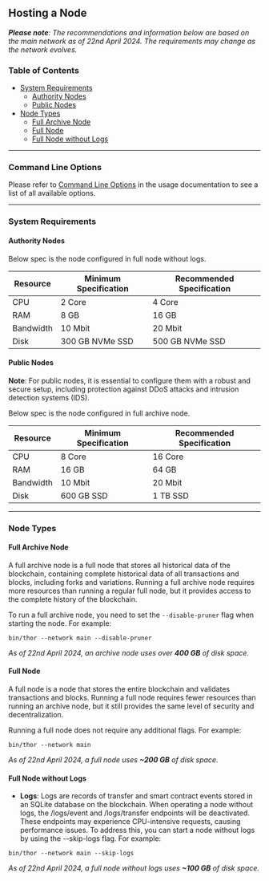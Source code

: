 ## Hosting a Node

_**Please note**: The recommendations and information below are based on the main network as of 22nd April 2024. The
requirements may change as the network evolves._

### Table of Contents

- [System Requirements](#system-requirements)
  - [Authority Nodes](#authority-nodes)
  - [Public Nodes](#public-nodes)
- [Node Types](#node-types)
  - [Full Archive Node](#full-archive-node)
  - [Full Node](#full-node)
  - [Full Node without Logs](#full-node-without-logs)

---

### Command Line Options

Please refer to [Command Line Options](./usage.md#command-line-options) in the usage documentation to see a list of all
available options.

---

### System Requirements

#### Authority Nodes

Below spec is the node configured in full node without logs.

| Resource  | Minimum Specification | Recommended Specification |
|-----------|-----------------------|---------------------------|
| CPU       | 2 Core                | 4 Core                    |
| RAM       | 8 GB                  | 16 GB                     |
| Bandwidth | 10 Mbit               | 20 Mbit                   |
| Disk      | 300 GB NVMe SSD       | 500 GB NVMe SSD           |

#### Public Nodes

**Note**: For public nodes, it is essential to configure them with a robust and secure setup, including protection
against DDoS attacks and intrusion detection systems (IDS).

Below spec is the node configured in full archive node.

| Resource  | Minimum Specification | Recommended Specification |
|-----------|-----------------------|---------------------------|
| CPU       | 8 Core                | 16 Core                   |
| RAM       | 16 GB                 | 64 GB                     |
| Bandwidth | 10 Mbit               | 20 Mbit                   |
| Disk      | 600 GB SSD            | 1 TB SSD                  |

---

### Node Types

#### Full Archive Node

A full archive node is a full node that stores all historical data of the blockchain, containing complete historical
data of all transactions and blocks, including forks and variations. Running a full archive node requires more resources
than running a regular full node, but it provides access to the complete history of the blockchain.

To run a full archive node, you need to set the `--disable-pruner` flag when starting the node. For example:

```shell
bin/thor --network main --disable-pruner
```

_As of 22nd April 2024, an archive node uses over **400 GB** of disk space._

#### Full Node

A full node is a node that stores the entire blockchain and validates transactions and blocks. Running a full node
requires fewer resources than running an archive node, but it still provides the same level of security and
decentralization.

Running a full node does not require any additional flags. For example:

```shell
bin/thor --network main
```

_As of 22nd April 2024, a full node uses **~200 GB** of disk space._

#### Full Node without Logs

- **Logs**: Logs are records of transfer and smart contract events stored in an SQLite database on the blockchain. When
  operating a node without logs, the /logs/event and /logs/transfer endpoints will be deactivated.
  These endpoints may experience CPU-intensive requests, causing performance issues. To address this, you can start a
  node without logs by using the --skip-logs flag. For example:

```shell
bin/thor --network main --skip-logs
```

_As of 22nd April 2024, a full node without logs uses **~100 GB** of disk space._
